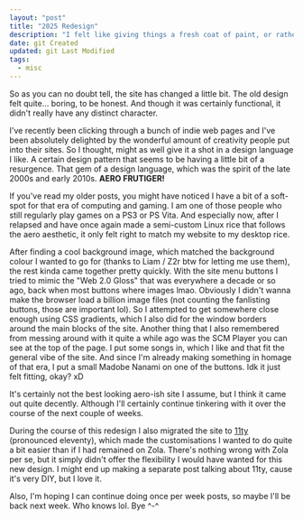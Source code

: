 ```yaml
---
layout: "post"
title: "2025 Redesign"
description: "I felt like giving things a fresh coat of paint, or rather a coat of gloss."
date: git Created
updated: git Last Modified
tags:
  - misc
---
```

So as you can no doubt tell, the site has changed a little bit.
The old design felt quite... boring, to be honest.
And though it was certainly functional, it didn't really have any distinct character.

I've recently been clicking through a bunch of indie web pages and I've been absolutely delighted by the wonderful amount of creativity people put into their sites.
So I thought, might as well give it a shot in a design language I like.
A certain design pattern that seems to be having a little bit of a resurgence.
That gem of a design language, which was the spirit of the late 2000s and early 2010s.
**AERO FRUTIGER!**

If you've read my older posts, you might have noticed I have a bit of a soft-spot for that era of computing and gaming.
I am one of those people who still regularly play games on a PS3 or PS Vita.
And especially now, after I relapsed and have once again made a semi-custom Linux rice that follows the aero aesthetic, it only felt right to match my website to my desktop rice.

After finding a cool background image, which matched the background colour I wanted to go for (thanks to Liam / Z2r btw for letting me use them), the rest kinda came together pretty quickly.
With the site menu buttons I tried to mimic the "Web 2.0 Gloss" that was everywhere a decade or so ago, back when most buttons where images lmao.
Obviously I didn't wanna make the browser load a billion image files (not counting the fanlisting buttons, those are important lol).
So I attempted to get somewhere close enough using CSS gradients, which I also did for the window borders around the main blocks of the site.
Another thing that I also remembered from messing around with it quite a while ago was the SCM Player you can see at the top of the page.
I put some songs in, which I like and that fit the general vibe of the site.
And since I'm already making something in homage of that era, I put a small Madobe Nanami on one of the buttons.
Idk it just felt fitting, okay? xD

It's certainly not the best looking aero-ish site I assume, but I think it came out quite decently.
Although I'll certainly continue tinkering with it over the course of the next couple of weeks.

During the course of this redesign I also migrated the site to [11ty](https://www.11ty.dev/) (pronounced eleventy), which made the customisations I wanted to do quite a bit easier than if I had remained on Zola.
There's nothing wrong with Zola per se, but it simply didn't offer the flexibility I would have wanted for this new design.
I might end up making a separate post talking about 11ty, cause it's very DIY, but I love it.

Also, I'm hoping I can continue doing once per week posts, so maybe I'll be back next week. Who knows lol.
Bye ^-^
